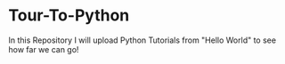 # Tour-To-Python
In this Repository I will upload Python Tutorials from "Hello World" to see how far we can go!
